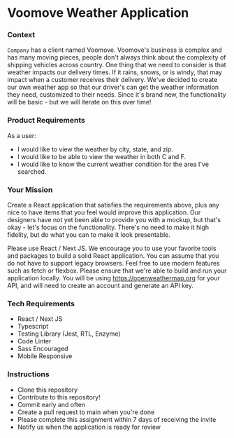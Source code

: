 # Voomove Weather Application

### Context

`Company` has a client named Voomove. Voomove's business is complex and has many moving pieces, people don't always think about the complexity of shipping vehicles across country. One thing that we need to consider is that weather impacts our delivery times. If it rains, snows, or is windy, that may impact when a customer receives their delivery. We've decided to create our own weather app so that our driver's can get the weather information they need, customized to their needs. Since it's brand new, the functionality will be basic - but we will iterate on this over time!

### Product Requirements

As a user:

- I would like to view the weather by city, state, and zip.
- I would like to be able to view the weather in both C and F.
- I would like to know the current weather condition for the area I've searched.

### Your Mission

Create a React application that satisfies the requirements above, plus any nice to have items that you feel would improve this application. Our designers have not yet been able to provide you with a mockup, but that's okay - let's focus on the functionality. There's no need to make it high fidelity, but do what you can to make it look presentable.

Please use React / Next JS. We encourage you to use your favorite tools and packages to build a solid React application. You can assume that you do not have to support legacy browsers. Feel free to use modern features such as fetch or flexbox. Please ensure that we're able to build and run your application locally. You will be using https://openweathermap.org for your API, and will need to create an account and generate an API key.

### Tech Requirements

- React / Next JS
- Typescript
- Testing Library (Jest, RTL, Enzyme)
- Code Linter
- Sass Encouraged
- Mobile Responsive

### Instructions

- Clone this repository
- Contribute to this repository!
- Commit early and often
- Create a pull request to main when you're done
- Please complete this assignment within 7 days of receiving the invite
- Notify us when the application is ready for review
